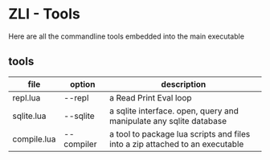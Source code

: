 # ZLI - Tools

Here are all the commandline tools embedded into the main executable

## tools

| file        | option     | description                                                                  |
| ----------- | ---------- | ---------------------------------------------------------------------------- |
| repl.lua    | --repl     | a Read Print Eval loop                                                       |
| sqlite.lua  | --sqlite   | a sqlite interface. open, query and manipulate any sqlite database           |
| compile.lua | --compiler | a tool to package lua scripts and files into a zip attached to an executable |
